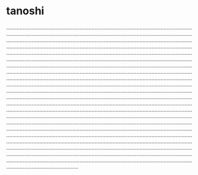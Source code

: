 # tanoshi
........................................................................................................................................................................................................................................................................................................................................................................................................................................................................................................................................................................................................................................................................................................................................................................................................................................................................................................................................................................................................................................................................................................................................................................................................................................................................................................................................................................................................................................................................................................................................................................................................................................................................................................................................................................................................................................................................................................................................................................................................................................................................................................................................................................................................................................................................................................................................................................................................................................................................................................................................................................................................................................................................................................................................................................................................................................................................................